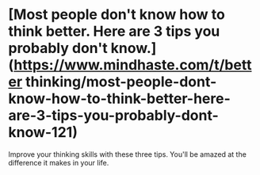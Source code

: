 
# [Most people don't know how to think better. Here are 3 tips you probably don't know.](https://www.mindhaste.com/t/better thinking/most-people-dont-know-how-to-think-better-here-are-3-tips-you-probably-dont-know-121)

Improve your thinking skills with these three tips. You'll be amazed at the difference it makes in your life.
    